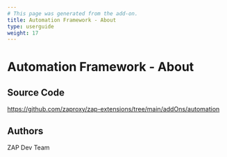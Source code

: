 ```yaml
---
# This page was generated from the add-on.
title: Automation Framework - About
type: userguide
weight: 17
---
```


# Automation Framework - About

## Source Code

<https://github.com/zaproxy/zap-extensions/tree/main/addOns/automation>

## Authors

ZAP Dev Team
